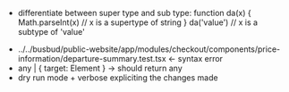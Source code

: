 

- differentiate between super type and sub type:
  function da(x) {
  Math.parseInt(x) // x is a supertype of string
  }
  da('value') // x is a subtype of 'value'

* ../../busbud/public-website/app/modules/checkout/components/price-information/departure-summary.test.tsx <- syntax error
* any | { target: Element }  -> should return any
* dry run mode + verbose expliciting the changes made